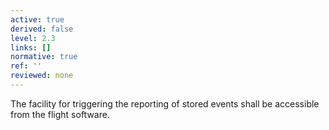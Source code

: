 ```yaml
---
active: true
derived: false
level: 2.3
links: []
normative: true
ref: ''
reviewed: none
---
```


The facility for triggering the reporting of stored events shall be accessible from the flight software.

